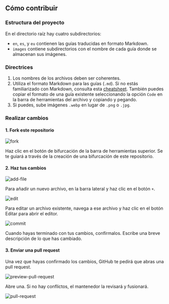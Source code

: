 ## Cómo contribuir

### Estructura del proyecto

En el directorio raíz hay cuatro subdirectorios: 
- `en`, `es`, y `eu` contienen las guías traducidas en formato Markdown. 
- `images` contiene subdirectorios con el nombre de cada guía donde se almacenan sus imágenes. 

### Directrices

1. Los nombres de los archivos deben ser coherentes.
2. Utiliza el formato Markdown para las guías (`.md`). Si no estás familiarizado con Markdown, consulta esta [cheatsheet](https://github.com/adam-p/markdown-here/wiki/Markdown-Cheatsheet). También puedes copiar el formato de una guía existente seleccionando la opción `Code` en la barra de herramientas del archivo y copiando y pegando. 
3. Si puedes, sube imágenes `.webp` en lugar de `.png` o `.jpg`.

### Realizar cambios

#### 1. Fork este repositorio

![fork](https://raw.githubusercontent.com/bitcointxoko/guides/refs/heads/main/images/README/fork.png)

Haz clic en el botón de bifurcación de la barra de herramientas superior. Se te guiará a través de la creación de una bifurcación de este repositorio. 

#### 2. Haz tus cambios

![add-file](https://raw.githubusercontent.com/bitcointxoko/guides/refs/heads/main/images/README/add-file.png)

Para añadir un nuevo archivo, en la barra lateral y haz clic en el botón `+`. 

![edit](https://raw.githubusercontent.com/bitcointxoko/guides/refs/heads/main/images/README/edit.png)

Para editar un archivo existente, navega a ese archivo y haz clic en el botón Editar para abrir el editor. 

![commit](https://raw.githubusercontent.com/bitcointxoko/guides/refs/heads/main/images/README/commit.png)

Cuando hayas terminado con tus cambios, confírmalos. Escribe una breve descripción de lo que has cambiado.  

#### 3. Enviar una pull request

Una vez que hayas confirmado los cambios, GitHub te pedirá que abras una pull request. 

![preview-pull-request](https://raw.githubusercontent.com/bitcointxoko/guides/refs/heads/main/images/README/preview-pull-request.png)

Abre una. Si no hay conflictos, el mantenedor la revisará y fusionará. 

![pull-request](https://raw.githubusercontent.com/bitcointxoko/guides/refs/heads/main/images/README/pull-request.png)
